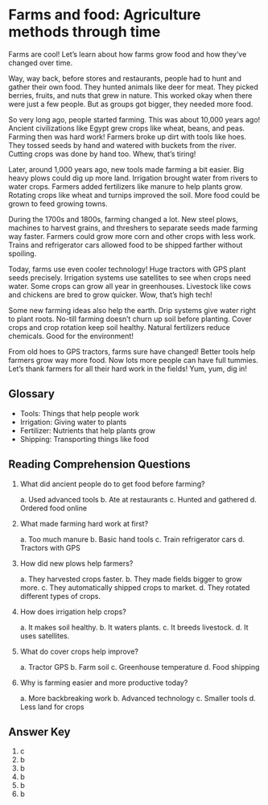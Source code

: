 # Farms and food: Agriculture methods through time

Farms are cool! Let’s learn about how farms grow food and how they’ve changed over time.

Way, way back, before stores and restaurants, people had to hunt and gather their own food. They hunted animals like deer for meat. They picked berries, fruits, and nuts that grew in nature. This worked okay when there were just a few people. But as groups got bigger, they needed more food.

So very long ago, people started farming. This was about 10,000 years ago! Ancient civilizations like Egypt grew crops like wheat, beans, and peas. Farming then was hard work! Farmers broke up dirt with tools like hoes. They tossed seeds by hand and watered with buckets from the river. Cutting crops was done by hand too. Whew, that’s tiring!

Later, around 1,000 years ago, new tools made farming a bit easier. Big heavy plows could dig up more land. Irrigation brought water from rivers to water crops. Farmers added fertilizers like manure to help plants grow. Rotating crops like wheat and turnips improved the soil. More food could be grown to feed growing towns.

During the 1700s and 1800s, farming changed a lot. New steel plows, machines to harvest grains, and threshers to separate seeds made farming way faster. Farmers could grow more corn and other crops with less work. Trains and refrigerator cars allowed food to be shipped farther without spoiling.

Today, farms use even cooler technology! Huge tractors with GPS plant seeds precisely. Irrigation systems use satellites to see when crops need water. Some crops can grow all year in greenhouses. Livestock like cows and chickens are bred to grow quicker. Wow, that’s high tech!

Some new farming ideas also help the earth. Drip systems give water right to plant roots. No-till farming doesn’t churn up soil before planting. Cover crops and crop rotation keep soil healthy. Natural fertilizers reduce chemicals. Good for the environment!

From old hoes to GPS tractors, farms sure have changed! Better tools help farmers grow way more food. Now lots more people can have full tummies. Let’s thank farmers for all their hard work in the fields! Yum, yum, dig in!

## Glossary

- Tools: Things that help people work
- Irrigation: Giving water to plants
- Fertilizer: Nutrients that help plants grow
- Shipping: Transporting things like food

## Reading Comprehension Questions

1. What did ancient people do to get food before farming?

   a. Used advanced tools
   b. Ate at restaurants
   c. Hunted and gathered
   d. Ordered food online

2. What made farming hard work at first?

   a. Too much manure
   b. Basic hand tools
   c. Train refrigerator cars
   d. Tractors with GPS

3. How did new plows help farmers?

   a. They harvested crops faster.
   b. They made fields bigger to grow more.
   c. They automatically shipped crops to market.
   d. They rotated different types of crops.

4. How does irrigation help crops?

   a. It makes soil healthy.
   b. It waters plants.
   c. It breeds livestock.
   d. It uses satellites.

5. What do cover crops help improve?

   a. Tractor GPS
   b. Farm soil
   c. Greenhouse temperature
   d. Food shipping

6. Why is farming easier and more productive today?

   a. More backbreaking work
   b. Advanced technology
   c. Smaller tools
   d. Less land for crops

## Answer Key

1. c
2. b
3. b
4. b
5. b
6. b
